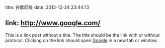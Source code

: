 title: 谷歌网址
date: 2013-12-24 23:44:13

link: http://www.google.com/
---

This is a link post without a title. The title should be the link with or without protocol. Clicking on the link should open [Google](http://www.google.com/) in a new tab or window.